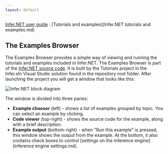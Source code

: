 ```yaml
---
layout: default 
--- 
```

[Infer.NET user guide](index.md) : [Tutorials and examples](Infer.NET tutorials and examples.md)

## The Examples Browser

The Examples Browser provides a simple way of viewing and running the tutorials and examples included in Infer.NET. The Examples Browser is part of the [Infer.NET source code](https://github.com/dotnet/infer/blob/main/BUILDING.md).  It is built by the Tutorials project in the Infer.sln Visual Studio solution found in the repository root folder. After launching the project you will get a window that looks like this:

![Infer.NET block diagram](ExamplesBrowser.PNG)  

The window is divided into three panes:

*   **Example chooser** (left) - shows a list of examples grouped by topic. You can select an example by clicking.
*   **Code viewer** (top-right) - shows the source code for the example, along with a brief description.
*   **Example output** (bottom-right) - when "Run this example" is pressed, this window shows the output from the example. At the bottom, it also contains check boxes to control [settings on the inference engine](inference engine settings.md).
